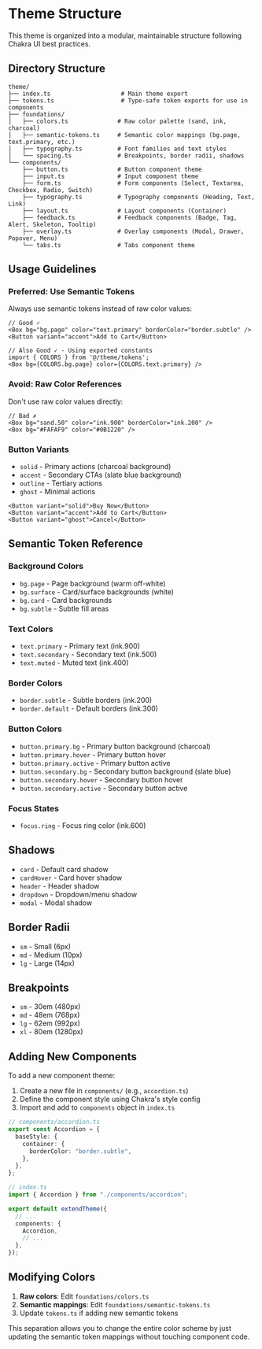 # Theme Structure

This theme is organized into a modular, maintainable structure following Chakra UI best practices.

## Directory Structure

```
theme/
├── index.ts                    # Main theme export
├── tokens.ts                   # Type-safe token exports for use in components
├── foundations/
│   ├── colors.ts              # Raw color palette (sand, ink, charcoal)
│   ├── semantic-tokens.ts     # Semantic color mappings (bg.page, text.primary, etc.)
│   ├── typography.ts          # Font families and text styles
│   └── spacing.ts             # Breakpoints, border radii, shadows
└── components/
    ├── button.ts              # Button component theme
    ├── input.ts               # Input component theme
    ├── form.ts                # Form components (Select, Textarea, Checkbox, Radio, Switch)
    ├── typography.ts          # Typography components (Heading, Text, Link)
    ├── layout.ts              # Layout components (Container)
    ├── feedback.ts            # Feedback components (Badge, Tag, Alert, Skeleton, Tooltip)
    ├── overlay.ts             # Overlay components (Modal, Drawer, Popover, Menu)
    └── tabs.ts                # Tabs component theme
```

## Usage Guidelines

### Preferred: Use Semantic Tokens

Always use semantic tokens instead of raw color values:

```tsx
// Good ✓
<Box bg="bg.page" color="text.primary" borderColor="border.subtle" />
<Button variant="accent">Add to Cart</Button>

// Also Good ✓ - Using exported constants
import { COLORS } from '@/theme/tokens';
<Box bg={COLORS.bg.page} color={COLORS.text.primary} />
```

### Avoid: Raw Color References

Don't use raw color values directly:

```tsx
// Bad ✗
<Box bg="sand.50" color="ink.900" borderColor="ink.200" />
<Box bg="#FAFAF9" color="#0B1220" />
```

### Button Variants

- `solid` - Primary actions (charcoal background)
- `accent` - Secondary CTAs (slate blue background)
- `outline` - Tertiary actions
- `ghost` - Minimal actions

```tsx
<Button variant="solid">Buy Now</Button>
<Button variant="accent">Add to Cart</Button>
<Button variant="ghost">Cancel</Button>
```

## Semantic Token Reference

### Background Colors

- `bg.page` - Page background (warm off-white)
- `bg.surface` - Card/surface backgrounds (white)
- `bg.card` - Card backgrounds
- `bg.subtle` - Subtle fill areas

### Text Colors

- `text.primary` - Primary text (ink.900)
- `text.secondary` - Secondary text (ink.500)
- `text.muted` - Muted text (ink.400)

### Border Colors

- `border.subtle` - Subtle borders (ink.200)
- `border.default` - Default borders (ink.300)

### Button Colors

- `button.primary.bg` - Primary button background (charcoal)
- `button.primary.hover` - Primary button hover
- `button.primary.active` - Primary button active
- `button.secondary.bg` - Secondary button background (slate blue)
- `button.secondary.hover` - Secondary button hover
- `button.secondary.active` - Secondary button active

### Focus States

- `focus.ring` - Focus ring color (ink.600)

## Shadows

- `card` - Default card shadow
- `cardHover` - Card hover shadow
- `header` - Header shadow
- `dropdown` - Dropdown/menu shadow
- `modal` - Modal shadow

## Border Radii

- `sm` - Small (6px)
- `md` - Medium (10px)
- `lg` - Large (14px)

## Breakpoints

- `sm` - 30em (480px)
- `md` - 48em (768px)
- `lg` - 62em (992px)
- `xl` - 80em (1280px)

## Adding New Components

To add a new component theme:

1. Create a new file in `components/` (e.g., `accordion.ts`)
2. Define the component style using Chakra's style config
3. Import and add to `components` object in `index.ts`

```ts
// components/accordion.ts
export const Accordion = {
  baseStyle: {
    container: {
      borderColor: "border.subtle",
    },
  },
};

// index.ts
import { Accordion } from "./components/accordion";

export default extendTheme({
  // ...
  components: {
    Accordion,
    // ...
  },
});
```

## Modifying Colors

1. **Raw colors**: Edit `foundations/colors.ts`
2. **Semantic mappings**: Edit `foundations/semantic-tokens.ts`
3. Update `tokens.ts` if adding new semantic tokens

This separation allows you to change the entire color scheme by just updating the semantic token mappings without touching component code.
